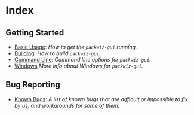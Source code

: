 # Index

## Getting Started
* [Basic Usage](./basic-usage.md): *How to get the `packwiz-gui` running.*
* [Building](./build.py.md): *How to build `packwiz-gui`.*
* [Command Line](./command-line.md): *Command line options for `packwiz-gui`.*
* [Windows](./windows.md) *More info about Windows for `packwiz-gui`.*

## Bug Reporting
* [Known Bugs](./bugs.md): *A list of known bugs that are difficult or impossible to fix by us, and workarounds for some of them.*